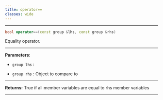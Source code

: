 ```yaml
---
title: operator==
classes: wide
---
```



---

```cpp
bool operator==(const group &lhs, const group &rhs)
```


Equality operator. 


---
**Parameters:**

 - `group lhs`
: 

 - `group rhs`
: Object to compare to 


---
**Returns:** True if all member variables are equal to rhs member variables 

---
